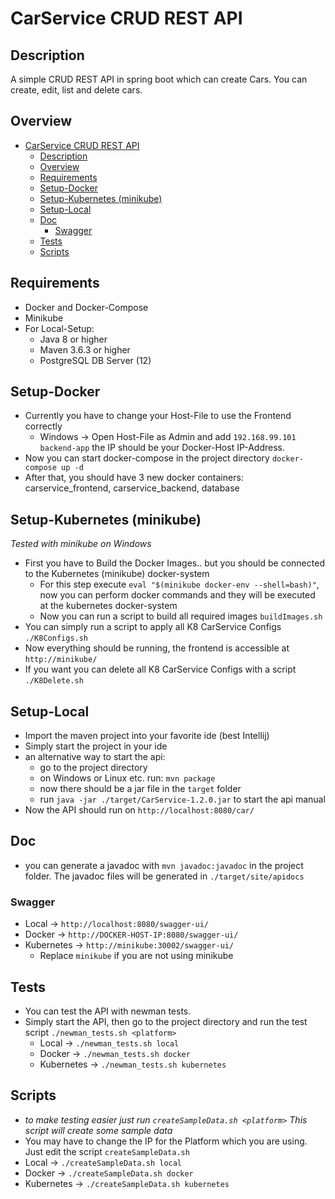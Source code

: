 # CarService CRUD REST API
## Description
A simple CRUD REST API in spring boot which can create Cars. You can create, edit, list and delete cars.
## Overview
- [CarService CRUD REST API](#carservice-crud-rest-api)
  - [Description](#description)
  - [Overview](#overview)
  - [Requirements](#requirements)
  - [Setup-Docker](#setup-docker)
  - [Setup-Kubernetes (minikube)](#setup-kubernetes-minikube)
  - [Setup-Local](#setup-local)
  - [Doc](#doc)
    - [Swagger](#swagger)
  - [Tests](#tests)
  - [Scripts](#scripts)
## Requirements
- Docker and Docker-Compose
- Minikube
- For Local-Setup:
  - Java 8 or higher
  - Maven 3.6.3 or higher
  - PostgreSQL DB Server (12)
## Setup-Docker
- Currently you have to change your Host-File to use the Frontend correctly
  - Windows -> Open Host-File as Admin and add ``192.168.99.101 backend-app`` the IP should be your Docker-Host IP-Address.
- Now you can start docker-compose in the project directory ``docker-compose up -d``
- After that, you should have 3 new docker containers: carservice_frontend, carservice_backend, database
## Setup-Kubernetes (minikube)
*Tested with minikube on Windows*
- First you have to Build the Docker Images.. but you should be connected to the Kubernetes (minikube) docker-system
  - For this step execute ``eval "$(minikube docker-env --shell=bash)"``, now you can perform docker commands and they will be executed at the kubernetes docker-system
  - Now you can run a script to build all required images ``buildImages.sh``
- You can simply run a script to apply all K8 CarService Configs ``./K8Configs.sh``
- Now everything should be running, the frontend is accessible at ``http://minikube/``
- If you want you can delete all K8 CarService Configs with a script ``./K8Delete.sh``
## Setup-Local
- Import the maven project into your favorite ide (best Intellij)
- Simply start the project in your ide
- an alternative way to start the api:
    - go to the project directory
    - on Windows or Linux etc. run: ``mvn package``
    - now there should be a jar file in the ``target`` folder
    - run ``java -jar ./target/CarService-1.2.0.jar`` to start the api manual
- Now the API should run on ``http://localhost:8080/car/``
## Doc
- you can generate a javadoc with ``mvn javadoc:javadoc`` in the project folder. The javadoc files will be generated in ``./target/site/apidocs``
### Swagger
- Local -> ``http://localhost:8080/swagger-ui/``
- Docker -> ``http://DOCKER-HOST-IP:8080/swagger-ui/``
- Kubernetes -> ``http://minikube:30002/swagger-ui/``
  - Replace ``minikube`` if you are not using minikube
## Tests
- You can test the API with newman tests.
- Simply start the API, then go to the project directory and run the test script ``./newman_tests.sh <platform>``
  - Local -> ``./newman_tests.sh local``
  - Docker -> ``./newman_tests.sh docker``
  - Kubernetes -> ``./newman_tests.sh kubernetes``
## Scripts
-  *to make testing easier just run ``createSampleData.sh <platform>`` This script will create some sample data*
  - You may have to change the IP for the Platform which you are using. Just edit the script ``createSampleData.sh ``
  - Local -> ``./createSampleData.sh local``
  - Docker -> ``./createSampleData.sh docker``
  - Kubernetes -> ``./createSampleData.sh kubernetes``
